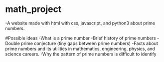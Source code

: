 # math_project
-A website made with html with css, javascript, and python3 about prime numbers.

#Possible ideas
-What is a prime number
-Brief history of prime numbers
-Double prime conjecture (tiny gaps between prime numbers)
-Facts about prime numbers and its utilities in mathematics, engineering, physics, and science careers.
-Why the pattern of prime numbers is difficult to identify
